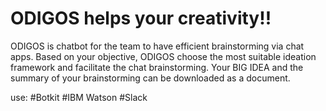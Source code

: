 # ODIGOS helps your creativity!! 

ODIGOS is chatbot for the team to have efficient brainstorming via chat apps. Based on your objective, ODIGOS choose the most suitable ideation framework and facilitate the chat brainstorming. Your BIG IDEA and the summary of your brainstorming can be downloaded as a document.

use:
#Botkit
#IBM Watson
#Slack
